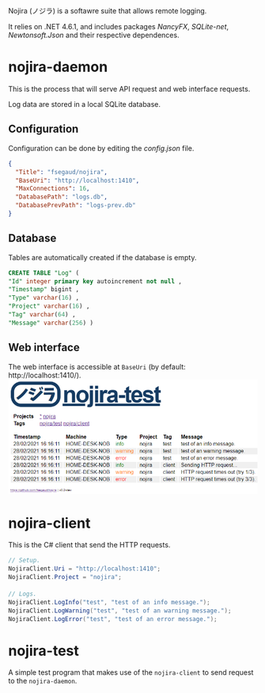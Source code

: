 Nojira (ノジラ) is a softawre suite that allows remote logging.

It relies on .NET 4.6.1, and includes packages _NancyFX_, _SQLite-net_, _Newtonsoft.Json_ and their respective dependences.

# nojira-daemon
This is the process that will serve API request and web interface requests.

Log data are stored in a local SQLite database.

## Configuration
Configuration can be done by editing the _config.json_ file.
```json
{
  "Title": "fsegaud/nojira",
  "BaseUri": "http://localhost:1410",
  "MaxConnections": 16,
  "DatabasePath": "logs.db",
  "DatabasePrevPath": "logs-prev.db"
}
```

## Database
Tables are automatically created if the database is empty.
```sql
CREATE TABLE "Log" (
"Id" integer primary key autoincrement not null ,
"Timestamp" bigint ,
"Type" varchar(16) ,
"Project" varchar(16) ,
"Tag" varchar(64) ,
"Message" varchar(256) )
```

## Web interface
The web interface is accessible at `BaseUri` (by default: http://localhost:1410/).
![web interface screenshot](README.md.files/web.png)

# nojira-client
This is the C# client that send the HTTP requests.
```csharp
// Setup.
NojiraClient.Uri = "http://localhost:1410";
NojiraClient.Project = "nojira";

// Logs.
NojiraClient.LogInfo("test", "test of an info message.");
NojiraClient.LogWarning("test", "test of an warning message.");
NojiraClient.LogError("test", "test of an error message.");
```

# nojira-test
A simple test program that makes use of the `nojira-client` to send request to the `nojira-daemon`.